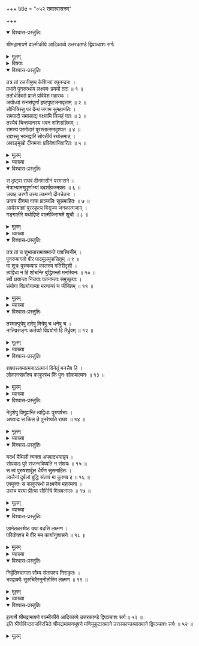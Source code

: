 +++
title = "०५२ रामाश्वासनम्"

+++

<details open><summary>विश्वास-प्रस्तुतिः</summary>

श्रीमद्रामायणे वाल्मीकीये आदिकाव्ये उत्तरकाण्डे द्विपञ्चाशः सर्गः
</details>

<details><summary>मूलम्</summary>

श्रीमद्रामायणे वाल्मीकीये आदिकाव्ये उत्तरकाण्डे द्विपञ्चाशः सर्गः
</details>

<details><summary>विषयाः</summary>

सुमन्त्रेण सह केशिन्यां रात्रि-यापनेन  
प्रभाते अयोध्याम् आगतेन लक्ष्मणेन  
श्रीरामे सप्रणामं  
वाल्मीक्य्-आश्रमे सीता-विसर्जन-निवेदन-पूर्वकं  
राम-समाश्वासनम् ॥ १ ॥
</details>

<details open><summary>विश्वास-प्रस्तुतिः</summary>

तत्र तां रजनीमुष्य केशिन्यां रघुनन्दनः ।  
प्रभाते पुनरुत्थाय लक्ष्मणः प्रययौ तदा ॥ १ ॥  
ततोर्धदिवसे प्राप्ते प्रविवेश महारथः ।  
अयोध्यां रत्नसंपूर्णां हृष्टपुष्टजनावृताम् ॥ २ ॥  
सौमित्रिस्तु परं दैन्यं जगाम सुमहामतिः ।  
रामपादौ समासाद्य वक्ष्यामि किमहं गतः ॥ ३ ॥  
तस्यैवं चिन्तयानस्य भवनं शशिसन्निभम् ।  
रामस्य परमोदारं पुरस्तात्समदृश्यत ॥ ४ ॥  
राज्ञस्तु भवनद्वारि सोवतीर्य रथोत्तमात् ।  
अवाङ्मुखो दीनमनाः प्रविवेशानिवारितः ॥ ५ ॥
</details>

<details><summary>मूलम्</summary>

तत्र तां रजनीमुष्य केशिन्यां रघुनन्दनः ।  
प्रभाते पुनरुत्थाय लक्ष्मणः प्रययौ तदा ॥ १ ॥  
ततोर्धदिवसे प्राप्ते प्रविवेश महारथः ।  
अयोध्यां रत्नसंपूर्णां हृष्टपुष्टजनावृताम् ॥ २ ॥  
सौमित्रिस्तु परं दैन्यं जगाम सुमहामतिः ।  
रामपादौ समासाद्य वक्ष्यामि किमहं गतः ॥ ३ ॥  
तस्यैवं चिन्तयानस्य भवनं शशिसन्निभम् ।  
रामस्य परमोदारं पुरस्तात्समदृश्यत ॥ ४ ॥  
राज्ञस्तु भवनद्वारि सोवतीर्य रथोत्तमात् ।  
अवाङ्मुखो दीनमनाः प्रविवेशानिवारितः ॥ ५ ॥
</details>

<details><summary>व्याख्या</summary>

तत्र पथीत्यर्थः ॥ १-५ ॥
</details>

<details open><summary>विश्वास-प्रस्तुतिः</summary>

स दृष्ट्वा राघवं दीनमासीनं परमासने ।  
नेत्राभ्यामश्रुपूर्णाभ्यां ददर्शाग्रजमग्रतः ॥ ६ ॥  
जग्राह चरणौ तस्य लक्ष्मणो दीनचेतनः ।  
उवाच दीनया वाचा प्राञ्जलिः सुसमाहितः ॥ ७ ॥  
आर्यस्याज्ञां पुरस्कृत्य विसृज्य जनकात्मजाम् ।  
गङ्गातीरे यथोद्दिष्टे वाल्मीकेराश्रमे शुचौ ॥ ८ ॥
</details>

<details><summary>मूलम्</summary>

स दृष्ट्वा राघवं दीनमासीनं परमासने ।  
नेत्राभ्यामश्रुपूर्णाभ्यां ददर्शाग्रजमग्रतः ॥ ६ ॥  
जग्राह चरणौ तस्य लक्ष्मणो दीनचेतनः ।  
उवाच दीनया वाचा प्राञ्जलिः सुसमाहितः ॥ ७ ॥  
आर्यस्याज्ञां पुरस्कृत्य विसृज्य जनकात्मजाम् ।  
गङ्गातीरे यथोद्दिष्टे वाल्मीकेराश्रमे शुचौ ॥ ८ ॥
</details>

<details><summary>व्याख्या</summary>

नेत्राभ्यामश्रुपूर्णाभ्यामुपलक्षितमग्रजम् ॥ ६-८ ॥
</details>

<details open><summary>विश्वास-प्रस्तुतिः</summary>

तत्र तां च शुभाचारामाश्रमान्ते यशस्विनीम् ।  
पुनरप्यागतो वीर पादमूलमुपासितुम् ॥ ९ ॥  
मा शुचः पुरुषव्याघ्र कालस्य गतिरीदृशी ।  
त्वद्विधा न हि शोचन्ति बुद्धिमन्तो मनस्विनः ॥ १० ॥  
सर्वे क्षयान्ता निचयाः पतनान्ताः समुच्छ्रयाः ।  
संयोगा विप्रयोगान्ता मरणान्तं च जीवितम् ॥ ११ ॥
</details>

<details><summary>मूलम्</summary>

तत्र तां च शुभाचारामाश्रमान्ते यशस्विनीम् ।  
पुनरप्यागतो वीर पादमूलमुपासितुम् ॥ ९ ॥  
मा शुचः पुरुषव्याघ्र कालस्य गतिरीदृशी ।  
त्वद्विधा न हि शोचन्ति बुद्धिमन्तो मनस्विनः ॥ १० ॥  
सर्वे क्षयान्ता निचयाः पतनान्ताः समुच्छ्रयाः ।  
संयोगा विप्रयोगान्ता मरणान्तं च जीवितम् ॥ ११ ॥
</details>

<details><summary>व्याख्या</summary>

पादमूलं तवेति शेषः ॥ ९-११ ॥
</details>

<details open><summary>विश्वास-प्रस्तुतिः</summary>

तस्मात्पुत्रेषु दारेषु मित्रेषु च धनेषु च ।  
नातिप्रसङ्गः कर्तव्यो विप्रयोगो हि तैर्ध्रुवम् ॥ १२ ॥
</details>

<details><summary>मूलम्</summary>

तस्मात्पुत्रेषु दारेषु मित्रेषु च धनेषु च ।  
नातिप्रसङ्गः कर्तव्यो विप्रयोगो हि तैर्ध्रुवम् ॥ १२ ॥
</details>

<details><summary>व्याख्या</summary>

अतिप्रसङ्गः अत्यासक्तिः ॥ १२ ॥
</details>

<details open><summary>विश्वास-प्रस्तुतिः</summary>

शक्तस्त्वमात्मनाऽऽत्मानं विनेतुं मनसैव हि ।  
लोकान्त्सर्वांश्च काकुत्स्थ किं पुनः शोकमात्मनः ॥ १३ ॥
</details>

<details><summary>मूलम्</summary>

शक्तस्त्वमात्मनाऽऽत्मानं विनेतुं मनसैव हि ।  
लोकान्त्सर्वांश्च काकुत्स्थ किं पुनः शोकमात्मनः ॥ १३ ॥
</details>

<details><summary>व्याख्या</summary>

शक्तस्त्वमात्मनात्मानं विनेतुं मनसैव हीति ॥ आत्मना स्वयमेव मनसैव करणेनात्मानं स्वात्मानं लोकांश्च विनेतुं शिक्षितुं शक्तः । सांसारिकदुःखाद्वारयितुमित्यर्थः ॥ १३ ॥
</details>

<details open><summary>विश्वास-प्रस्तुतिः</summary>

नेदृशेषु विमुह्यन्ति त्वद्विधाः पुरुषर्षभाः ।  
अपवादः स किल ते पुनरेष्यति राघव ॥ १४ ॥
</details>

<details><summary>मूलम्</summary>

नेदृशेषु विमुह्यन्ति त्वद्विधाः पुरुषर्षभाः ।  
अपवादः स किल ते पुनरेष्यति राघव ॥ १४ ॥
</details>

<details><summary>व्याख्या</summary>

अपवादः पुनरेष्यति प्रकारान्तरेणेति शेषः ॥ १४ ॥
</details>

<details open><summary>विश्वास-प्रस्तुतिः</summary>

यदर्थं मैथिली त्यक्ता अपवादभयान्नृप ।  
सोपवादः पुरे राजन्भविष्यति न संशयः ॥ १५ ॥  
स त्वं पुरुषशार्दूल धैर्येण सुसमाहितः ।  
त्यजैनां दुर्बलां बुद्धि संतापं मा कुरुष्व ह ॥ १६ ॥  
एवमुक्तः स काकुत्स्थो लक्ष्मणेन महात्मना ।  
उवाच परया प्रीत्या सौमित्रिं मित्रवत्सलः ॥ १७ ॥
</details>

<details><summary>मूलम्</summary>

यदर्थं मैथिली त्यक्ता अपवादभयान्नृप ।  
सोपवादः पुरे राजन्भविष्यति न संशयः ॥ १५ ॥  
स त्वं पुरुषशार्दूल धैर्येण सुसमाहितः ।  
त्यजैनां दुर्बलां बुद्धि संतापं मा कुरुष्व ह ॥ १६ ॥  
एवमुक्तः स काकुत्स्थो लक्ष्मणेन महात्मना ।  
उवाच परया प्रीत्या सौमित्रिं मित्रवत्सलः ॥ १७ ॥
</details>

<details><summary>व्याख्या</summary>

तदेवोपपादयति- यदर्थमिति ॥ हे नृप परीवादद्भयाद्भीतेन त्वया यदर्थं यदपवादपरिहारार्थं मैथिली त्यक्ता सोपवादः पुनः प्रकारान्तरेण भविष्यति । सीतामपवादात्त्यक्त्वा पुनः शोचति । तस्मात्तस्यामतिमात्रोयं कामुकस्य रामस्यानुराग इति पुनरप्यपवादोभविष्यतीत्यर्थः ॥ १५-१७ ॥
</details>

<details open><summary>विश्वास-प्रस्तुतिः</summary>

एवमेतन्नरश्रेष्ठ यथा वदसि लक्ष्मण ।  
परितोषश्च मे वीर मम कार्यानुशासने ॥ १८ ॥
</details>

<details><summary>मूलम्</summary>

एवमेतन्नरश्रेष्ठ यथा वदसि लक्ष्मण ।  
परितोषश्च मे वीर मम कार्यानुशासने ॥ १८ ॥
</details>

<details><summary>व्याख्या</summary>

कार्यानुशासने गङ्गातीरत्यागरूपे त्वत्कृते ॥ १८ ॥
</details>

<details open><summary>विश्वास-प्रस्तुतिः</summary>

निर्वृतिश्चागता सौम्य संतापश्च निराकृतः ।  
भवद्वाक्यैः सुरुचिरैरनुनीतोस्मि लक्ष्मण ॥ १९ ॥
</details>

<details><summary>मूलम्</summary>

निर्वृतिश्चागता सौम्य संतापश्च निराकृतः ।  
भवद्वाक्यैः सुरुचिरैरनुनीतोस्मि लक्ष्मण ॥ १९ ॥
</details>

<details><summary>व्याख्या</summary>

निर्वृतिः सुखम् ॥ १९ ॥
</details>

<details open><summary>विश्वास-प्रस्तुतिः</summary>

इत्यार्षे श्रीमद्रामायणे वाल्मीकीये आदिकाव्ये उत्तरकाण्डे द्विपञ्चाशः सर्गः॥ ५२ ॥  
इति श्रीगोविन्दराजविरचिते श्रीमद्रामायणभूषणे मणिमुकुटाख्याने उत्तरकाण्डव्याख्याने द्विपञ्चाशः सर्गः ॥ ५२ ॥
</details>

<details><summary>मूलम्</summary>

इत्यार्षे श्रीमद्रामायणे वाल्मीकीये आदिकाव्ये उत्तरकाण्डे द्विपञ्चाशः सर्गः॥ ५२ ॥  
इति श्रीगोविन्दराजविरचिते श्रीमद्रामायणभूषणे मणिमुकुटाख्याने उत्तरकाण्डव्याख्याने द्विपञ्चाशः सर्गः ॥ ५२ ॥
</details>

